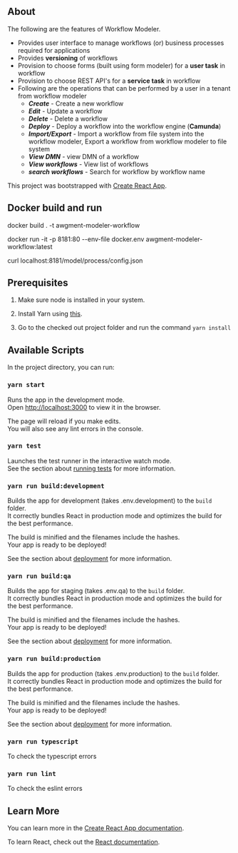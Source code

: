 ## About

The following are the features of Workflow Modeler.
* Provides user interface to manage workflows (or) business processes required for applications
* Provides **versioning** of workflows
* Provision to choose forms (built using form modeler) for a **user task** in workflow
* Provision to choose REST API's for a **service task** in workflow
* Following are the operations that can be performed by a user in a tenant from workflow modeler
    * ***Create*** - Create a new workflow
    * ***Edit*** - Update a workflow
    * ***Delete*** - Delete a workflow
    * ***Deploy*** - Deploy a workflow into the workflow engine (**Camunda**)
    * ***Import/Export*** - Import a workflow from file system into the workflow modeler, Export a workflow from workflow modeler to file system
    * ***View DMN*** - view DMN of a workflow
    * ***View workflows*** - View list of workflows
    * ***search workflows*** - Search for workflow by workflow name


This project was bootstrapped with [Create React App](https://github.com/facebook/create-react-app).
## Docker build and run
docker build . -t awgment-modeler-workflow

docker run -it -p 8181:80 --env-file docker.env awgment-modeler-workflow:latest

curl localhost:8181/model/process/config.json
## Prerequisites

1. Make sure node is installed in your system.

2. Install Yarn using <a href="https://classic.yarnpkg.com/en/docs/install">this</a>.

3. Go to the checked out project folder and run the command `yarn install` 

## Available Scripts

In the project directory, you can run:

### `yarn start`

Runs the app in the development mode.<br />
Open [http://localhost:3000](http://localhost:3000) to view it in the browser.

The page will reload if you make edits.<br />
You will also see any lint errors in the console.

### `yarn test`

Launches the test runner in the interactive watch mode.<br />
See the section about [running tests](https://facebook.github.io/create-react-app/docs/running-tests) for more information.

### `yarn run build:development`

Builds the app for development (takes .env.development) to the `build` folder.<br />
It correctly bundles React in production mode and optimizes the build for the best performance.

The build is minified and the filenames include the hashes.<br />
Your app is ready to be deployed!

See the section about [deployment](https://facebook.github.io/create-react-app/docs/deployment) for more information.

### `yarn run build:qa`

Builds the app for staging (takes .env.qa) to the `build` folder.<br />
It correctly bundles React in production mode and optimizes the build for the best performance.

The build is minified and the filenames include the hashes.<br />
Your app is ready to be deployed!

See the section about [deployment](https://facebook.github.io/create-react-app/docs/deployment) for more information.

### `yarn run build:production`

Builds the app for production (takes .env.production) to the `build` folder.<br />
It correctly bundles React in production mode and optimizes the build for the best performance.

The build is minified and the filenames include the hashes.<br />
Your app is ready to be deployed!

See the section about [deployment](https://facebook.github.io/create-react-app/docs/deployment) for more information.

### `yarn run typescript`

To check the typescript errors

### `yarn run lint`

To check the eslint errors

## Learn More

You can learn more in the [Create React App documentation](https://facebook.github.io/create-react-app/docs/getting-started).

To learn React, check out the [React documentation](https://reactjs.org/).
